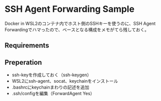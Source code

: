 # SSH Agent Forwarding Sample
Docker in WSL2のコンテナ内でホスト側のSSHキーを使うのに、SSH Agent Forwardingでハマったので、ベースとなる構成をメモがてら残しておく。
## Requirements
## Preperation
- ssh-keyを作成しておく（ssh-keygen）
- WSL2にssh-agent、socat、keychainをインストール
- .bashrcにkeychainまわりの記述を追加
- .ssh/configを編集（ForwardAgent Yes）